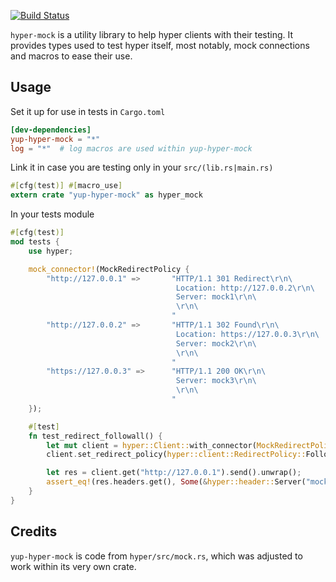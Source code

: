 [![Build Status](https://travis-ci.org/Byron/yup-hyper-mock.svg?branch=master)](https://travis-ci.org/Byron/yup-hyper-mock)

`hyper-mock` is a utility library to help hyper clients with their testing. It provides types used to test hyper itself, most notably, mock connections and macros to ease their use.

## Usage

Set it up for use in tests in `Cargo.toml`
```toml
[dev-dependencies]
yup-hyper-mock = "*"
log = "*"  # log macros are used within yup-hyper-mock
```

Link it in case you are testing only in your `src/(lib.rs|main.rs)`
```Rust
#[cfg(test)] #[macro_use]
extern crate "yup-hyper-mock" as hyper_mock
```

In your tests module
```Rust
#[cfg(test)]
mod tests {
    use hyper;

    mock_connector!(MockRedirectPolicy {
        "http://127.0.0.1" =>       "HTTP/1.1 301 Redirect\r\n\
                                     Location: http://127.0.0.2\r\n\
                                     Server: mock1\r\n\
                                     \r\n\
                                    "
        "http://127.0.0.2" =>       "HTTP/1.1 302 Found\r\n\
                                     Location: https://127.0.0.3\r\n\
                                     Server: mock2\r\n\
                                     \r\n\
                                    "
        "https://127.0.0.3" =>      "HTTP/1.1 200 OK\r\n\
                                     Server: mock3\r\n\
                                     \r\n\
                                    "
    });

    #[test]
    fn test_redirect_followall() {
        let mut client = hyper::Client::with_connector(MockRedirectPolicy::default());
        client.set_redirect_policy(hyper::client::RedirectPolicy::FollowAll);

        let res = client.get("http://127.0.0.1").send().unwrap();
        assert_eq!(res.headers.get(), Some(&hyper::header::Server("mock3".to_owned())));
    }
}
```

## Credits

`yup-hyper-mock` is code from `hyper/src/mock.rs`, which was adjusted to work within its very own crate.
